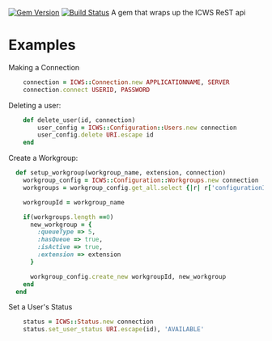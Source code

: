 [![Gem Version](https://badge.fury.io/rb/icws.svg)](http://badge.fury.io/rb/icws)
[![Build Status](https://travis-ci.org/InteractiveIntelligence/ICWSRubyGem.svg)](https://travis-ci.org/InteractiveIntelligence/ICWSRubyGem)
A gem that wraps up the ICWS ReST api

Examples
==============

Making a Connection

``` ruby
    connection = ICWS::Connection.new APPLICATIONNAME, SERVER
    connection.connect USERID, PASSWORD
```

Deleting a user:
``` ruby
    def delete_user(id, connection)
        user_config = ICWS::Configuration::Users.new connection
        user_config.delete URI.escape id
    end
```

Create a Workgroup:

``` ruby
  def setup_workgroup(workgroup_name, extension, connection)
    workgroup_config = ICWS::Configuration::Workgroups.new connection
    workgroups = workgroup_config.get_all.select {|r| r['configurationId']['id'] == workgroup_name}

    workgroupId = workgroup_name

    if(workgroups.length ==0)
      new_workgroup = {
        :queueType => 5,
        :hasQueue => true,
        :isActive => true,
        :extension => extension
      }

      workgroup_config.create_new workgroupId, new_workgroup
    end
  end
```

Set a User's Status

``` ruby
    status = ICWS::Status.new connection
    status.set_user_status URI.escape(id), 'AVAILABLE'
```
